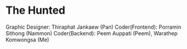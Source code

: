 <h1>The Hunted</h1>
Graphic Designer: Thiraphat Jankaew (Pan)
Coder(Frontend): Porramin Sithong (Nammon)
Coder(Backend): Peem Auppati (Peem), Warathep Komwongsa (Me)

